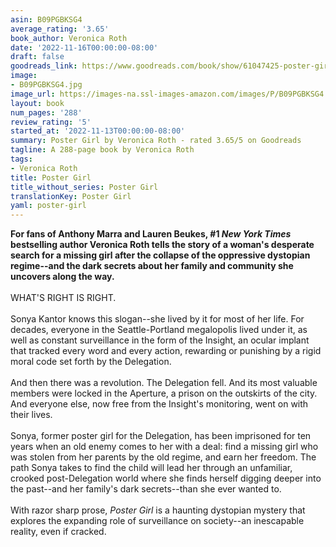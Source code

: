 ```yaml
---
asin: B09PGBKSG4
average_rating: '3.65'
book_author: Veronica Roth
date: '2022-11-16T00:00:00-08:00'
draft: false
goodreads_link: https://www.goodreads.com/book/show/61047425-poster-girl
image:
- B09PGBKSG4.jpg
image_url: https://images-na.ssl-images-amazon.com/images/P/B09PGBKSG4.01._SCLZZZZZZZ.jpg
layout: book
num_pages: '288'
review_rating: '5'
started_at: '2022-11-13T00:00:00-08:00'
summary: Poster Girl by Veronica Roth - rated 3.65/5 on Goodreads
tagline: A 288-page book by Veronica Roth
tags:
- Veronica Roth
title: Poster Girl
title_without_series: Poster Girl
translationKey: Poster Girl
yaml: poster-girl
---
```


<strong>For fans of Anthony Marra and Lauren Beukes, #1 <em>New York Times</em> bestselling author Veronica Roth tells the story of a woman's desperate search for a missing girl after the collapse of the oppressive dystopian regime--and the dark secrets about her family and community she uncovers along the way.</strong><br /><br />WHAT'S RIGHT IS RIGHT.<br /><br />Sonya Kantor knows this slogan--she lived by it for most of her life. For decades, everyone in the Seattle-Portland megalopolis lived under it, as well as constant surveillance in the form of the Insight, an ocular implant that tracked every word and every action, rewarding or punishing by a rigid moral code set forth by the Delegation.<br /><br />And then there was a revolution. The Delegation fell. And its most valuable members were locked in the Aperture, a prison on the outskirts of the city. And everyone else, now free from the Insight's monitoring, went on with their lives.<br /><br />Sonya, former poster girl for the Delegation, has been imprisoned for ten years when an old enemy comes to her with a deal: find a missing girl who was stolen from her parents by the old regime, and earn her freedom. The path Sonya takes to find the child will lead her through an unfamiliar, crooked post-Delegation world where she finds herself digging deeper into the past--and her family's dark secrets--than she ever wanted to.<br /><br />With razor sharp prose, <em>Poster Girl</em> is a haunting dystopian mystery that explores the expanding role of surveillance on society--an inescapable reality, even if cracked.